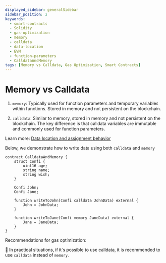 ```yaml
---
displayed_sidebar: generalSidebar
sidebar_position: 2
keywords:
  - smart-contracts
  - Solidity
  - gas-optimization
  - memory
  - calldata
  - data-location
  - EVM
  - function-parameters
  - CalldataAndMemory
tags: [Memory vs Calldata, Gas Optimization, Smart Contracts]
---
```

# Memory vs Calldata 

1. `memory`: Typically used for function parameters and temporary variables within functions. Stored in memory and not persistent on the blockchain.

2. `calldata`: Similar to memory, stored in memory and not persistent on the blockchain. The key difference is that calldata variables are immutable and commonly used for function parameters.


Learn more:
[Data location and assignment behavior](https://docs.soliditylang.org/en/latest/types.html#data-location)

Below, we demonstrate how to write data using both `calldata` and `memory` 

```solidity
contract CalldataAndMemory {
    struct Confi {
        uint16 age;
        string name;
        string wish;
    }

    Confi John;
    Confi Jane;

    function writeToJohn(Confi calldata JohnData) external {
        John = JohnData;
    }

    function writeToJane(Confi memory JaneData) external {
        Jane = JaneData;
    }
}
```

Recommendations for gas optimization:

🌟 In practical situations, if it's possible to use calldata, it is recommended to use `calldata` instead of `memory`.


